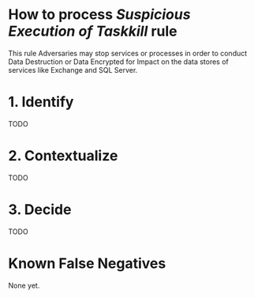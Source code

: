 # How to process *Suspicious Execution of Taskkill* rule
This rule Adversaries may stop services or processes in order to conduct Data Destruction or Data Encrypted for Impact on the data stores of services like Exchange and SQL Server.

# 1. Identify
TODO

# 2. Contextualize
TODO

# 3. Decide
TODO

# Known False Negatives
None yet.
